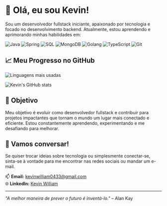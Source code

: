 # 👋 Olá, eu sou Kevin!

Sou um desenvolvedor fullstack iniciante, apaixonado por tecnologia e focado no desenvolvimento backend. Atualmente, estou aprendendo e aprimorando minhas habilidades em:

![Java](https://img.shields.io/badge/Java-%23ED8B00.svg?style=for-the-badge&logo=java&logoColor=white)
![Spring](https://img.shields.io/badge/Spring-%236DB33F.svg?style=for-the-badge&logo=spring&logoColor=white)
![SQL](https://img.shields.io/badge/SQL-%230066B2.svg?style=for-the-badge&logo=postgresql&logoColor=white)
![MongoDB](https://img.shields.io/badge/MongoDB-%234EA94B.svg?style=for-the-badge&logo=mongodb&logoColor=white)
![Golang](https://img.shields.io/badge/Go-%2300ADD8.svg?style=for-the-badge&logo=go&logoColor=white)
![TypeScript](https://img.shields.io/badge/TypeScript-%23007ACC.svg?style=for-the-badge&logo=typescript&logoColor=white)
![Git](https://img.shields.io/badge/Git-%23F05033.svg?style=for-the-badge&logo=git&logoColor=white)


## 📈 Meu Progresso no GitHub

![Linguagens mais usadas](https://github-readme-stats.vercel.app/api/top-langs/?username=kevinwfernandes&layout=compact&theme=radical)

![Kevin's GitHub stats](https://github-readme-stats.vercel.app/api?username=kevinwfernandes&show_icons=true&theme=radical)

## 🎯 Objetivo
Meu objetivo é evoluir como desenvolvedor fullstack e contribuir para projetos impactantes que tornam o mundo um lugar mais conectado e eficiente. Estou constantemente aprendendo, experimentando e me desafiando para melhorar.


## 💬 Vamos conversar!
Se quiser trocar ideias sobre tecnologia ou simplesmente conectar-se, sinta-se à vontade para me encontrar nas redes sociais ou mandar um e-mail.

📫 **Email:** kevinwilliam0433@gmail.com  
🌐 **LinkedIn:** [Kevin William](https://linkedin.com/in/kevin-william-cea)  

---

_"A melhor maneira de prever o futuro é inventá-lo."_ – Alan Kay
